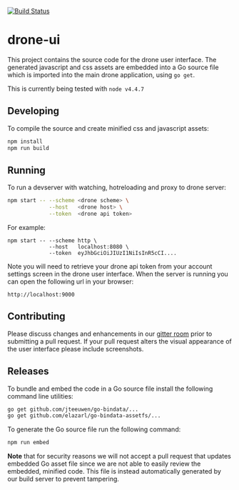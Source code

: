 [![Build Status](http://beta.drone.io/api/badges/drone/drone-ui/status.svg)](http://beta.drone.io/drone/drone-ui)

# drone-ui

This project contains the source code for the drone user interface. The generated javascript and css assets are embedded into a Go source file which is imported into the main drone application, using `go get`.

This is currently being tested with `node v4.4.7`

## Developing

To compile the source and create minified css and javascript assets:

```bash
npm install
npm run build
```

## Running

To run a devserver with watching, hotreloading and proxy to drone server:

```bash
npm start -- --scheme <drone scheme> \
             --host   <drone host> \
             --token  <drone api token>
```

For example:

```
npm start -- --scheme http \
             --host   localhost:8080 \
             --token  eyJhbGciOiJIUzI1NiIsInR5cCI....
```

Note you will need to retrieve your drone api token from your account settings screen in the drone user interface. When the server is running you can open the following url in your browser:

```
http://localhost:9000
```

## Contributing

Please discuss changes and enhancements in our [gitter room](https://gitter.im/drone/drone) prior to submitting a pull request. If your pull request alters the visual appearance of the user interface please include screenshots.

## Releases

To bundle and embed the code in a Go source file install the following command line utilities:

```bash
go get github.com/jteeuwen/go-bindata/...
go get github.com/elazarl/go-bindata-assetfs/...
```

To generate the Go source file run the following command:

```bash
npm run embed
```

__Note__ that for security reasons we will not accept a pull request that updates embedded Go asset file since we are not able to easily review the embedded, minified code. This file is instead automatically generated by our build server to prevent tampering.

